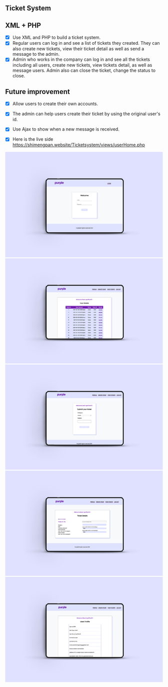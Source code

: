 ## Ticket System
## XML + PHP
- [X] Use XML and PHP to build a ticket system.
- [X] Regular users can log in and see a list of tickets they created. They can also create new tickets, view their ticket detail as well as send a message to the admin.
- [X] Admin who works in the company can log in and see all the tickets including all users, create new tickets, view tickets detail, as well as message users. Admin also can close the ticket, change the status to close.
## Future improvement
- [X] Allow users to create their own accounts.
- [X] The admin can help users create their ticket by using the original user's id.
- [X] Use Ajax to show when a new message is received.
  
- [X] Here is the live side https://shimengpan.website/Ticketsystem/views/userHome.php
<img src="images/v1.jpg" />
<img src="images/v2.jpg" />
<img src="images/v3.jpg" />
<img src="images/v4.jpg" />
<img src="images/v5.jpg" />
 